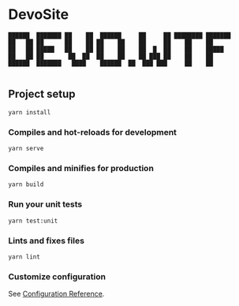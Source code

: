 # DevoSite

```
██████  ███████ ██    ██  ██████     ██     ██ ████████ ███████ 
██   ██ ██      ██    ██ ██    ██    ██     ██    ██    ██      
██   ██ █████   ██    ██ ██    ██    ██  █  ██    ██    █████   
██   ██ ██       ██  ██  ██    ██    ██ ███ ██    ██    ██      
██████  ███████   ████    ██████  ██  ███ ███     ██    ██      
                                                                                                                                
```


## Project setup
```
yarn install
```

### Compiles and hot-reloads for development
```
yarn serve
```

### Compiles and minifies for production
```
yarn build
```

### Run your unit tests
```
yarn test:unit
```

### Lints and fixes files
```
yarn lint
```

### Customize configuration
See [Configuration Reference](https://cli.vuejs.org/config/).
